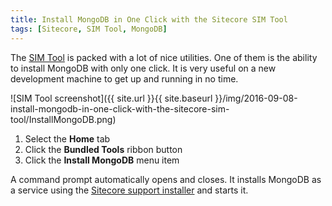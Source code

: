 ```yaml
---
title: Install MongoDB in One Click with the Sitecore SIM Tool
tags: [Sitecore, SIM Tool, MongoDB]
---
```


The [SIM Tool](http://dl.sitecore.net/updater/sim/) is packed with a lot of nice utilities. One of them is the ability to install MongoDB with only one click. It is very useful on a new development machine to get up and running in no time.

<!-- more -->

![SIM Tool screenshot]({{ site.url }}{{ site.baseurl }}/img/2016-09-08-install-mongodb-in-one-click-with-the-sitecore-sim-tool/InstallMongoDB.png)

1. Select the __Home__ tab
2. Click the __Bundled Tools__ ribbon button
3. Click the __Install MongoDB__ menu item

A command prompt automatically opens and closes. It installs MongoDB as a service using the [Sitecore support installer](https://bitbucket.org/sitecoresupport/mongodb-windowsservice-installer/) and starts it.
